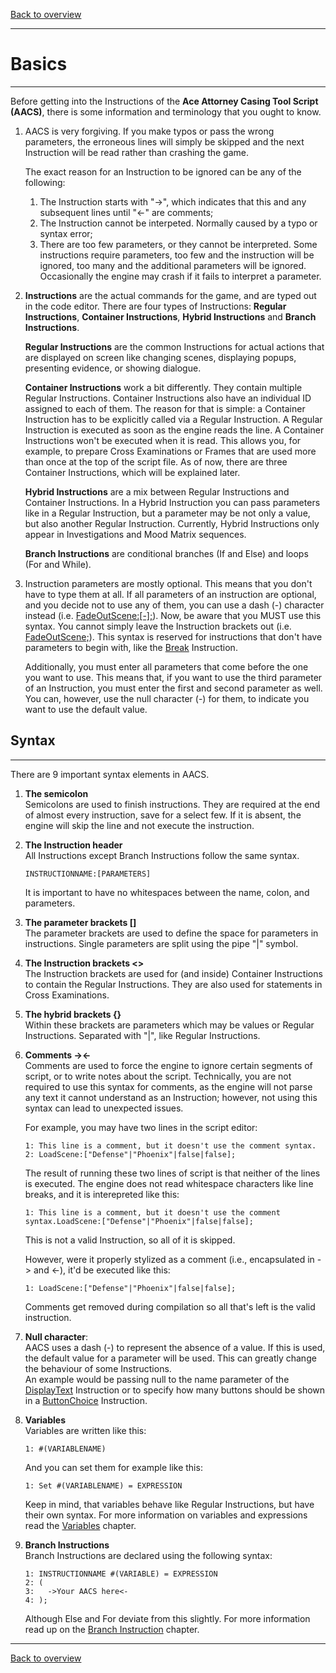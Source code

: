 [Back to overview](index.md)

---
# Basics
---
Before getting into the Instructions of the **Ace Attorney Casing Tool Script (AACS)**, there is some information and terminology that you ought to know.

1. AACS is very forgiving. If you make typos or pass the wrong parameters, the erroneous lines will simply be skipped and the next Instruction will be read rather than crashing the game.
    
    The exact reason for an Instruction to be ignored can be any of the following:
    1. The Instruction starts with "-\>", which indicates that this and any subsequent lines until "\<-" are comments;
    2. The Instruction cannot be interpeted. Normally caused by a typo or syntax error;
    3. There are too few parameters, or they cannot be interpreted. Some instructions require parameters, too few and the instruction will be ignored, too many and the additional parameters will be ignored. Occasionally the engine may crash if it fails to interpret a parameter.

2. **Instructions** are the actual commands for the game, and are typed out in the code editor. There are four types of Instructions: **Regular Instructions**, **Container Instructions**, **Hybrid Instructions** and **Branch Instructions**.

    **Regular Instructions** are the common Instructions for actual actions that are displayed on screen like changing scenes, displaying popups, presenting evidence, or showing dialogue.
 
    **Container Instructions** work a bit differently. They contain multiple Regular Instructions. Container Instructions also have an individual ID assigned to each of them. The reason for that is simple: a Container Instruction has to be explicitly called via a Regular Instruction. A Regular Instruction is executed as soon as the engine reads the line. A Container Instructions won't be executed when it is read. This allows you, for example, to prepare Cross Examinations or Frames that are used more than once at the top of the script file. As of now, there are three Container Instructions, which will be explained later.
 
    **Hybrid Instructions** are a mix between Regular Instructions and Container Instructions. In a Hybrid Instruction you can pass parameters like in a Regular Instruction, but a parameter may be not only a value, but also another Regular Instruction. Currently, Hybrid Instructions only appear in Investigations and Mood Matrix sequences.

    **Branch Instructions** are conditional branches (If and Else) and loops (For and While).

3. Instruction parameters are mostly optional. This means that you don't have to type them at all. If all parameters of an instruction are optional, and you decide not to use any of them, you can use a dash (-) character instead (i.e. [FadeOutScene:[-];](FadeOutScene.md)). Now, be aware that you MUST use this syntax. You cannot simply leave the Instruction brackets out (i.e. [FadeOutScene;](FadeOutScene.md)). This syntax is reserved for instructions that don't have parameters to begin with, like the [Break](Break.md) Instruction. 

	Additionally, you must enter all parameters that come before the one you want to use. This means that, if you want to use the third parameter of an Instruction, you must enter the first and second parameter as well. You can, however, use the null character (-) for them, to indicate you want to use the default value.

## Syntax
---
There are 9 important syntax elements in AACS.
1. **The semicolon**  
    Semicolons are used to finish instructions. They are required at the end of almost every instruction, save for a select few. If it is absent, the engine will skip the line and not execute the instruction.
    
2. **The Instruction header**  
	All Instructions except Branch Instructions follow the same syntax.
	```
	INSTRUCTIONNAME:[PARAMETERS]
	```
	It is important to have no whitespaces between the name, colon, and parameters.

3. **The parameter brackets \[\]**  
	The parameter brackets are used to define the space for parameters in instructions. Single parameters are split using the pipe "\|" symbol.

4. **The Instruction brackets \<\>**  
	The Instruction brackets are used for (and inside) Container Instructions to contain the Regular Instructions. They are also used for statements in Cross Examinations.

5. **The hybrid brackets {}**  
	Within these brackets are parameters which may be values or Regular Instructions. Separated with "\|", like Regular Instructions.

6. **Comments -\>\<-**  
	Comments are used to force the engine to ignore certain segments of script, or to write notes about the script. Technically, you are not required to use this syntax for comments, as the engine will not parse any text it cannot understand as an Instruction; however, not using this syntax can lead to unexpected issues.
    
	For example, you may have two lines in the script editor:
	```
	1: This line is a comment, but it doesn't use the comment syntax.
	2: LoadScene:["Defense"|"Phoenix"|false|false];
	```
	The result of running these two lines of script is that neither of the lines is executed. The engine does not read whitespace characters like line breaks, and it is interepreted like this:
	```
	1: This line is a comment, but it doesn't use the comment syntax.LoadScene:["Defense"|"Phoenix"|false|false];
	```
	This is not a valid Instruction, so all of it is skipped.

	However, were it properly stylized as a comment (i.e., encapsulated in -\> and \<-), it'd be executed like this:
	```
	1: LoadScene:["Defense"|"Phoenix"|false|false];
	```
	Comments get removed during compilation so all that's left is the valid instruction.

7. **Null character**:  
	AACS uses a dash (-) to represent the absence of a value. If this is used, the default value for a parameter will be used. This can greatly change the behaviour of some Instructions.   
	An example would be passing null to the name parameter of the [DisplayText](DisplayText.md) Instruction or to specify how many buttons should be shown in a [ButtonChoice](ButtonChoice.md) Instruction.

8. **Variables**  
	Variables are written like this:
	```
	1: #(VARIABLENAME) 
	```
	And you can set them for example like this:
	```
	1: Set #(VARIABLENAME) = EXPRESSION
	```
	Keep in mind, that variables behave like Regular Instructions, but have their own syntax. For more information on variables and expressions read the [Variables](Variables.md) chapter.

9. **Branch Instructions**  
	Branch Instructions are declared using the following syntax:
	```
	1: INSTRUCTIONNAME #(VARIABLE) = EXPRESSION
	2: (
	3:   ->Your AACS here<-
	4: ); 
	```
	Although Else and For deviate from this slightly. For more information read up on the [Branch Instruction](Branch-Instructions.md) chapter.

---
[Back to overview](index.md)
